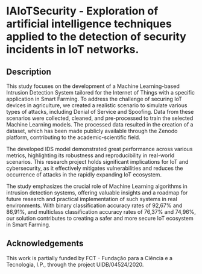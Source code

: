 # IAIoTSecurity - Exploration of artificial intelligence techniques applied to the detection of security incidents in IoT networks.

## Description

This study focuses on the development of a Machine Learning-based Intrusion Detection System tailored for the Internet of Things with a specific application in Smart Farming. To address the challenge of securing IoT devices in agriculture, we created a realistic scenario to simulate various types of attacks, including Denial of Service and Spoofing. Data from these scenarios were collected, cleaned, and pre-processed to train the selected Machine Learning models. The processed data resulted in the creation of a dataset, which has been made publicly available through the Zenodo platform, contributing to the academic-scientific field.

The developed IDS model demonstrated great performance across various metrics, highlighting its robustness and reproducibility in real-world scenarios. This research project holds significant implications for IoT and cybersecurity, as it effectively mitigates vulnerabilities and reduces the occurrence of attacks in the rapidly expanding IoT ecosystem.

The study emphasizes the crucial role of Machine Learning algorithms in intrusion detection systems, offering valuable insights and a roadmap for future research and practical implementation of such systems in real environments. With binary classification accuracy rates of 92,67% and 86,91%, and multiclass classification accuracy rates of 76,37% and 74,96%, our solution contributes to creating a safer and more secure IoT ecosystem in Smart Farming.

## Acknowledgements

This work is partially funded by FCT - Fundação para a Ciência e a Tecnologia, I.P., through the project UIDB/04524/2020.
